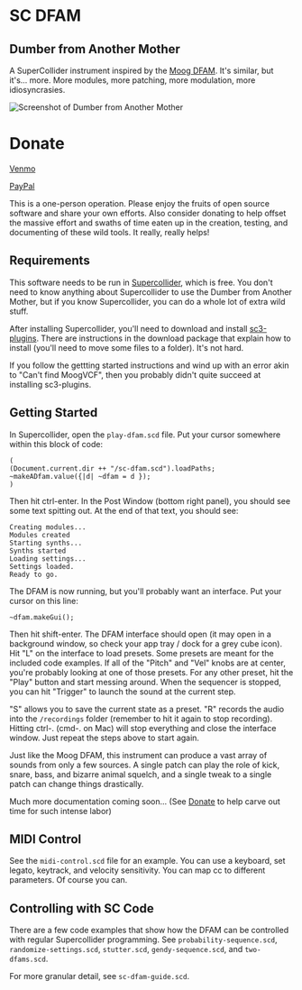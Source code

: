 # SC DFAM
## Dumber from Another Mother

A SuperCollider instrument inspired by the [Moog DFAM](https://www.moogmusic.com/synthesizers/dfam/). It's similar, but it's... more. More modules, more patching, more modulation, more idiosyncrasies.

![Screenshot of Dumber from Another Mother](https://github.com/mphonic/SC-DFAM/blob/master/images/dumber-gui.png)

# Donate
[Venmo](https://account.venmo.com/u/Bhob-Rainey)

[PayPal](https://paypal.me/bhobrainey)

This is a one-person operation. Please enjoy the fruits of open source software and share your own efforts. Also consider donating to help offset the massive effort and swaths of time eaten up in the creation, testing, and documenting of these wild tools. It really, really helps!

## Requirements

This software needs to be run in [Supercollider](https://supercollider.github.io/downloads.html), which is free. You don't need to know anything about Supercollider to use the Dumber from Another Mother, but if you know Supercollider, you can do a whole lot of extra wild stuff.

After installing Supercollider, you'll need to download and install [sc3-plugins](https://github.com/supercollider/sc3-plugins/releases). There are instructions in the download package that explain how to install (you'll need to move some files to a folder). It's not hard.

If you follow the gettting started instructions and wind up with an error akin to "Can't find MoogVCF", then you probably didn't quite succeed at installing sc3-plugins. 

## Getting Started

In Supercollider, open the `play-dfam.scd` file. Put your cursor somewhere within this block of code:
```
(
(Document.current.dir ++ "/sc-dfam.scd").loadPaths;
~makeADfam.value({|d| ~dfam = d });
)
```
Then hit ctrl-enter. In the Post Window (bottom right panel), you should see some text spitting out. At the end of that text, you should see:
```
Creating modules...
Modules created
Starting synths...
Synths started
Loading settings...
Settings loaded.
Ready to go.
```
The DFAM is now running, but you'll probably want an interface. Put your cursor on this line:
```
~dfam.makeGui();
```
Then hit shift-enter. The DFAM interface should open (it may open in a background window, so check your app tray / dock for a grey cube icon). Hit "L" on the interface to load presets. Some presets are meant for the included code examples. If all of the "Pitch" and "Vel" knobs are at center, you're probably looking at one of those presets. For any other preset, hit the "Play" button and start messing around. When the sequencer is stopped, you can hit "Trigger" to launch the sound at the current step.

"S" allows you to save the current state as a preset. "R" records the audio into the `/recordings` folder (remember to hit it again to stop recording). Hitting ctrl-. (cmd-. on Mac) will stop everything and close the interface window. Just repeat the steps above to start again.

Just like the Moog DFAM, this instrument can produce a vast array of sounds from only a few sources. A single patch can play the role of kick, snare, bass, and bizarre animal squelch, and a single tweak to a single patch can change things drastically.

Much more documentation coming soon... (See [Donate](#donate) to help carve out time for such intense labor)

## MIDI Control
See the `midi-control.scd` file for an example. You can use a keyboard, set legato, keytrack, and velocity sensitivity. You can map cc to different parameters. Of course you can.

## Controlling with SC Code
There are a few code examples that show how the DFAM can be controlled with regular Supercollider programming. See `probability-sequence.scd`, `randomize-settings.scd`, `stutter.scd`, `gendy-sequence.scd`, and `two-dfams.scd`.  

For more granular detail, see `sc-dfam-guide.scd`.
